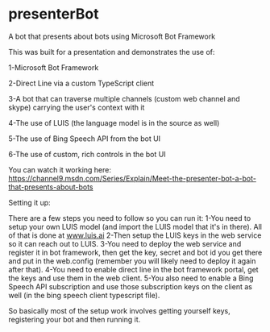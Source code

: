 # presenterBot
A bot that presents about bots using Microsoft Bot Framework

This was built for a presentation and demonstrates the use of:

1-Microsoft Bot Framework

2-Direct Line via a custom TypeScript client

3-A bot that can traverse multiple channels (custom web channel and skype) carrying the user's context with it

4-The use of LUIS (the language model is in the source as well)

5-The use of Bing Speech API from the bot UI

6-The use of custom, rich controls in the bot UI

You can watch it working here: https://channel9.msdn.com/Series/Explain/Meet-the-presenter-bot-a-bot-that-presents-about-bots

Setting it up:

There are a few steps you need to follow so you can run it:
1-You need to setup your own LUIS model (and import the LUIS model that it's in there). All of that is done at www.luis.ai
2-Then setup the LUIS keys in the web service so it can reach out to LUIS. 
3-You need to deploy the web service and register it in bot framework, then get the key, secret and bot id you get there and put in the web.config (remember you will likely need to deploy it again after that). 
4-You need to enable direct line in the bot framework portal, get the keys and use them in the web client. 
5-You also need to enable a Bing Speech API subscription and use those subscription keys on the client as well (in the bing speech client typescript file). 

So basically most of the setup work involves getting yourself keys, registering your bot and then running it.
